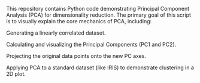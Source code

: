This repository contains Python code demonstrating Principal Component Analysis (PCA) for dimensionality reduction.
The primary goal of this script is to visually explain the core mechanics of PCA, including:

Generating a linearly correlated dataset.

Calculating and visualizing the Principal Components (PC1 and PC2).

Projecting the original data points onto the new PC axes.

Applying PCA to a standard dataset (like IRIS) to demonstrate clustering in a 2D plot.
